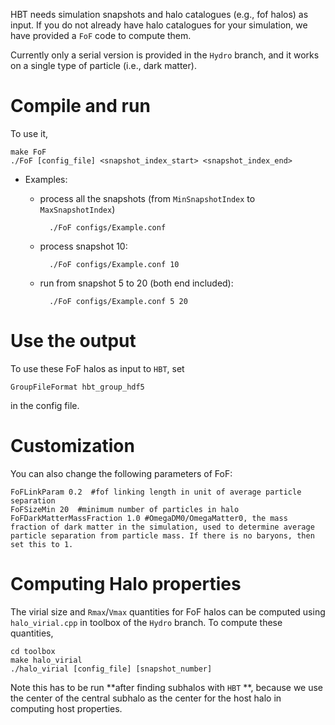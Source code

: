 HBT needs simulation snapshots and halo catalogues (e.g., fof halos) as input. If you do not already have halo catalogues for your simulation, we have provided a `FoF` code to compute them. 

Currently only a serial version is provided in the `Hydro` branch, and it works on a single type of particle (i.e., dark matter). 

# Compile and run
To use it,

    make FoF
    ./FoF [config_file] <snapshot_index_start> <snapshot_index_end>

- Examples:
    * process all the snapshots (from `MinSnapshotIndex` to `MaxSnapshotIndex`)
    
            ./FoF configs/Example.conf

    * process snapshot 10:

            ./FoF configs/Example.conf 10

    * run from snapshot 5 to 20 (both end included):

            ./FoF configs/Example.conf 5 20

# Use the output
To use these FoF halos as input to `HBT`, set

    GroupFileFormat hbt_group_hdf5

in the config file.

# Customization
You can also change the following parameters of FoF:

    FoFLinkParam 0.2  #fof linking length in unit of average particle separation
    FoFSizeMin 20  #minimum number of particles in halo
    FoFDarkMatterMassFraction 1.0 #OmegaDM0/OmegaMatter0, the mass fraction of dark matter in the simulation, used to determine average particle separation from particle mass. If there is no baryons, then set this to 1.

# Computing Halo properties

The virial size and `Rmax`/`Vmax` quantities for FoF halos can be computed using `halo_virial.cpp` in toolbox of the `Hydro` branch. To compute these quantities, 

    cd toolbox
    make halo_virial
    ./halo_virial [config_file] [snapshot_number]

Note this has to be run **after finding subhalos with `HBT` **, because we use the center of the central subhalo as the center for the host halo in computing host properties.